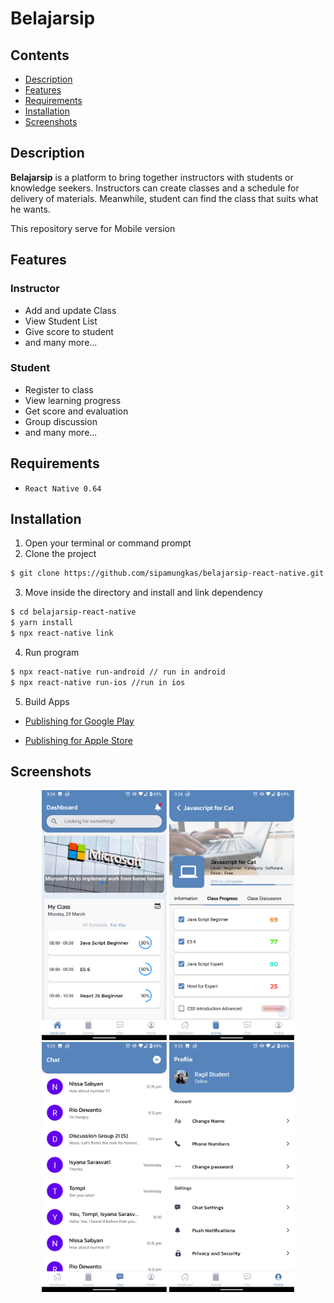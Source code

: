 # Belajarsip

## Contents

- [Description](#description)
- [Features](#features)
- [Requirements](#requirements)
- [Installation](#installation)
- [Screenshots](#screenshots)

## Description

**Belajarsip** is a platform to bring together instructors with students or knowledge seekers. Instructors can create classes and a schedule for delivery of materials. Meanwhile, student can find the class that suits what he wants.

This repository serve for Mobile version

## Features

### Instructor

- Add and update Class
- View Student List
- Give score to student
- and many more...

### Student

- Register to class
- View learning progress
- Get score and evaluation
- Group discussion
- and many more...

## Requirements

- `React Native 0.64`

## Installation

1. Open your terminal or command prompt
2. Clone the project

```bash
$ git clone https://github.com/sipamungkas/belajarsip-react-native.git
```

3. Move inside the directory and install and link dependency

```bash
$ cd belajarsip-react-native
$ yarn install
$ npx react-native link
```

4. Run program

```bash
$ npx react-native run-android // run in android
$ npx react-native run-ios //run in ios
```

5. Build Apps

- [Publishing for Google Play](https://reactnative.dev/docs/signed-apk-android)

- [Publishing for Apple Store](https://reactnative.dev/docs/publishing-to-app-store)

## Screenshots

<div style="text-align:center">

<img src="docs/images/belajarsip-student-schedule.png" alt="Belajarsip Student Schedule Preview" style="width:200px;"/>
<img src="docs/images/belajarsip-class-progress.png" alt="Belajarsip Student Class Progress Preview" style="width:200px;"/>
<img src="docs/images/belajarsip-chats.png" alt="Belajarsip Chats Preview" style="width:200px;"/>
<img src="docs/images/belajarsip-profile.png" alt="Belajarsip Profile Preview" style="width:200px;"/>
</div>
